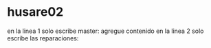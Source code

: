 # husare02
en la linea 1 solo escribe master: agregue contenido
en la linea 2 solo escribe las reparaciones: 
